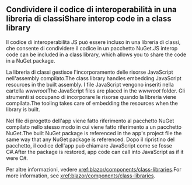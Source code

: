 ## <a name="share-interop-code-in-a-class-library"></a><span data-ttu-id="644a9-101">Condividere il codice di interoperabilità in una libreria di classi</span><span class="sxs-lookup"><span data-stu-id="644a9-101">Share interop code in a class library</span></span>

<span data-ttu-id="644a9-102">Il codice di interoperabilità JS può essere incluso in una libreria di classi, che consente di condividere il codice in un pacchetto NuGet.</span><span class="sxs-lookup"><span data-stu-id="644a9-102">JS interop code can be included in a class library, which allows you to share the code in a NuGet package.</span></span>

<span data-ttu-id="644a9-103">La libreria di classi gestisce l'incorporamento delle risorse JavaScript nell'assembly compilato.</span><span class="sxs-lookup"><span data-stu-id="644a9-103">The class library handles embedding JavaScript resources in the built assembly.</span></span> <span data-ttu-id="644a9-104">I file JavaScript vengono inseriti nella cartella *wwwroot*</span><span class="sxs-lookup"><span data-stu-id="644a9-104">The JavaScript files are placed in the *wwwroot* folder.</span></span> <span data-ttu-id="644a9-105">Gli strumenti si occupano di incorporare le risorse quando la libreria viene compilata.</span><span class="sxs-lookup"><span data-stu-id="644a9-105">The tooling takes care of embedding the resources when the library is built.</span></span>

<span data-ttu-id="644a9-106">Nel file di progetto dell'app viene fatto riferimento al pacchetto NuGet compilato nello stesso modo in cui viene fatto riferimento a un pacchetto NuGet.</span><span class="sxs-lookup"><span data-stu-id="644a9-106">The built NuGet package is referenced in the app's project file the same way that any NuGet package is referenced.</span></span> <span data-ttu-id="644a9-107">Dopo il ripristino del pacchetto, il codice dell'app può chiamare JavaScript come se fosse C#.</span><span class="sxs-lookup"><span data-stu-id="644a9-107">After the package is restored, app code can call into JavaScript as if it were C#.</span></span>

<span data-ttu-id="644a9-108">Per altre informazioni, vedere <xref:blazor/components/class-libraries>.</span><span class="sxs-lookup"><span data-stu-id="644a9-108">For more information, see <xref:blazor/components/class-libraries>.</span></span>
